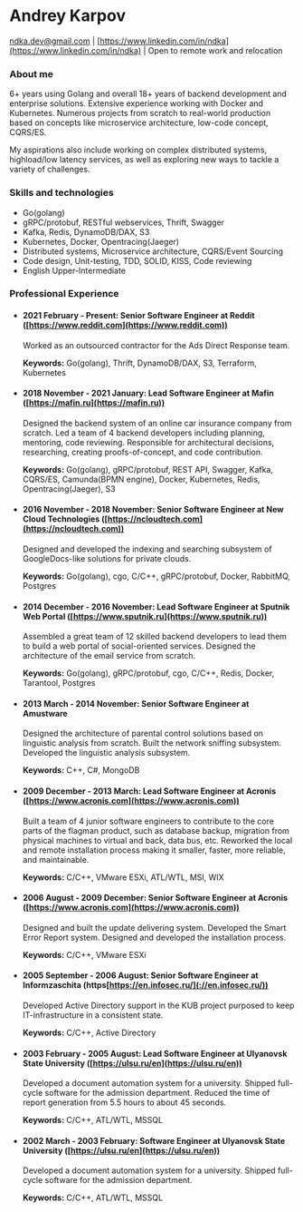 # Andrey Karpov
ndka.dev@gmail.com | [https://www.linkedin.com/in/ndka](https://www.linkedin.com/in/ndka) | Open to remote work and relocation

### About me
6+ years using Golang and overall 18+ years of backend development and enterprise solutions. Extensive experience working with Docker and Kubernetes. Numerous projects from scratch to real-world production based on concepts like microservice architecture, low-code concept, CQRS/ES.

My aspirations also include working on complex distributed systems, highload/low latency services, as well as exploring new ways to tackle a variety of challenges.

### Skills and technologies
- Go(golang)
- gRPC/protobuf, RESTful webservices, Thrift, Swagger
- Kafka, Redis, DynamoDB/DAX, S3
- Kubernetes, Docker, Opentracing(Jaeger)
- Distributed systems, Microservice architecture, CQRS/Event Sourcing
- Code design, Unit-testing, TDD, SOLID, KISS, Code reviewing
- English Upper-Intermediate

### Professional Experience
* #### 2021 February - Present: Senior Software Engineer at Reddit ([https://www.reddit.com](https://www.reddit.com))
  Worked as an outsourced contractor for the Ads Direct Response team.

  **Keywords:** Go(golang), Thrift, DynamoDB/DAX, S3, Terraform, Kubernetes

* #### 2018 November - 2021 January: Lead Software Engineer at Mafin ([https://mafin.ru](https://mafin.ru))
  Designed the backend system of an online car insurance company from scratch. Led a team of 4 backend developers including planning, mentoring, code reviewing. Responsible for architectural decisions, researching, creating proofs-of-concept, and code contribution.

  **Keywords:** Go(golang), gRPC/protobuf, REST API, Swagger, Kafka, CQRS/ES, Camunda(BPMN engine), Docker, Kubernetes, Redis, Opentracing(Jaeger), S3

* #### 2016 November - 2018 November: Senior Software Engineer at New Cloud Technologies ([https://ncloudtech.com](https://ncloudtech.com))
  Designed and developed the indexing and searching subsystem of GoogleDocs-like solutions for private clouds.

  **Keywords:** Go(golang), cgo, C/C++, gRPC/protobuf, Docker, RabbitMQ, Postgres

* #### 2014 December - 2016 November: Lead Software Engineer at Sputnik Web Portal ([https://www.sputnik.ru](https://www.sputnik.ru))
  Assembled a great team of 12 skilled backend developers to lead them to build a web portal of social-oriented services. Designed the architecture of the email service from scratch.

  **Keywords:** Go(golang), gRPC/protobuf, cgo, C/C++, Redis, Docker, Tarantool, Postgres

* #### 2013 March - 2014 November: Senior Software Engineer at Amustware
  Designed the architecture of parental control solutions based on linguistic analysis from scratch. Built the network sniffing subsystem. Developed the linguistic analysis subsystem.

  **Keywords:** C++, C#, MongoDB

* #### 2009 December - 2013 March: Lead Software Engineer at Acronis ([https://www.acronis.com](https://www.acronis.com))
  Built a team of 4 junior software engineers to contribute to the core parts of the flagman product, such as database backup, migration from physical machines to virtual and back, data bus, etc. Reworked the local and remote installation process making it smaller, faster, more reliable, and maintainable.

  **Keywords:** C/C++, VMware ESXi, ATL/WTL, MSI, WIX

* #### 2006 August - 2009 December: Senior Software Engineer at Acronis ([https://www.acronis.com](https://www.acronis.com))
  Designed and built the update delivering system. Developed the Smart Error Report system. Designed and developed the installation process.

  **Keywords:** C/C++, VMware ESXi

* #### 2005 September - 2006 August: Senior Software Engineer at Informzaschita (https[https://en.infosec.ru/](://en.infosec.ru/))
  Developed Active Directory support in the KUB project purposed to keep IT-infrastructure in a consistent state.

  **Keywords:** C/C++, Active Directory

* #### 2003 February - 2005 August: Lead Software Engineer at Ulyanovsk State University ([https://ulsu.ru/en](https://ulsu.ru/en))
  Developed a document automation system for a university. Shipped full-cycle software for the admission department. Reduced the time of report generation from 5.5 hours to about 45 seconds.

  **Keywords:** C/C++, ATL/WTL, MSSQL

* #### 2002 March - 2003 February: Software Engineer at Ulyanovsk State University ([https://ulsu.ru/en](https://ulsu.ru/en))
  Developed a document automation system for a university. Shipped full-cycle software for the admission department.

  **Keywords:** C/C++, ATL/WTL, MSSQL
